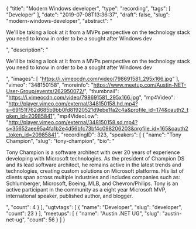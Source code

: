 {
  "title": "Modern Windows developer",
  "type": "recording",
  "tags": [
    "Developer"
  ],
  "date": "2019-07-08T13:36:37",
  "draft": false,
  "slug": "modern-windows-developer",
  "abstract": "<p>We'll be taking a look at it from a MVPs perspective on the technology stack you need to know in order to be a sought after Windows dev</p>",
  "description": "<p>We'll be taking a look at it from a MVPs perspective on the technology stack you need to know in order to be a sought after Windows dev</p>",
  "images": [
    "https://i.vimeocdn.com/video/798691581_295x166.jpg"
  ],
  "vimeo": "348150158",
  "moreinfo": "https://www.meetup.com/Austin-NET-User-Group/events/262950072/",
  "thumbnail": "https://i.vimeocdn.com/video/798691581_295x166.jpg",
  "mp4Video": "http://player.vimeo.com/external/348150158.hd.mp4?s=69151f762d685b9bb0fd81920521d9ebe1fa2c4a&profile_id=174&oauth2_token_id=20985841",
  "mp4VideoLow": "http://player.vimeo.com/external/348150158.sd.mp4?s=35652aee95a4fa1b2e4d56bfc73bf4c098206203&profile_id=165&oauth2_token_id=20985841",
  "recordingID": 323,
  "speakers": [
    {
      "name": "Tony Champion",
      "slug": "tony-champion",
      "bio": "<p>Tony Champion is a software architect with over 20 years of experience developing with Microsoft technologies. As the president of Champion DS and its lead software architect, he remains active in the latest trends and technologies, creating custom solutions on Microsoft platforms. His list of clients span across multiple industries and includes companies such as: Schlumberger, Microsoft, Boeing, MLB, and Chevron/Philips. Tony is an active participant in the community as a eight year Microsoft MVP, international speaker, published author, and blogger.</p>",
      "count": 4
    }
  ],
  "ugtvtags": [
    {
      "name": "Developer",
      "slug": "developer",
      "count": 23
    }
  ],
  "meetups": [
    {
      "name": "Austin .NET UG",
      "slug": "austin-net-ug",
      "count": 56
    }
  ]
}